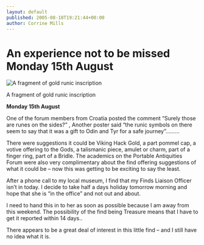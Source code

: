 ```yaml
---
layout: default
published: 2005-08-18T19:21:44+00:00
author: Corrine Mills
---
```


An experience not to be missed Monday 15th August
=================================================

![A fragment of gold runic inscription](http://www.finds.org.uk/images/cmcdonald/medium/dscn0195.jpg "A fragment of gold runic inscription")

A fragment of gold runic inscription

**Monday 15th August**

One of the forum members from Croatia posted the comment “Surely those are runes on the sides?” , Another poster said “the runic symbols on there seem to say that it was a gift to Odin and Tyr for a safe journey”………

There were suggestions it could be Viking Hack Gold, a part pommel cap, a votive offering to the Gods, a talismanic piece, amulet or charm, part of a finger ring, part of a Bridle. The academics on the Portable Antiquities Forum were also very complimentary about the find offering suggestions of what it could be – now this was getting to be exciting to say the least.

After a phone call to my local museum, I find that my Finds Liaison Officer isn’t in today. I decide to take half a days holiday tomorrow morning and hope that she is “in the office” and not out and about.

I need to hand this in to her as soon as possible because I am away from this weekend. The possibility of the find being Treasure means that I have to get it reported within 14 days..

There appears to be a great deal of interest in this little find – and I still have no idea what it is.